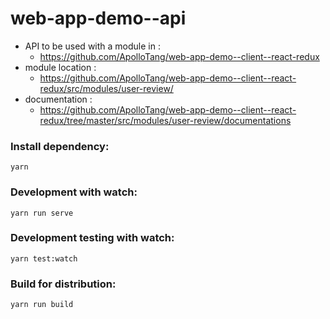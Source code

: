 # web-app-demo--api

  * API to be used with a module in : 
      * https://github.com/ApolloTang/web-app-demo--client--react-redux
  * module location : 
      * https://github.com/ApolloTang/web-app-demo--client--react-redux/src/modules/user-review/
  * documentation : 
      * https://github.com/ApolloTang/web-app-demo--client--react-redux/tree/master/src/modules/user-review/documentations
  
  
### Install dependency:
  ```
  yarn
  ```
  
### Development with watch:
  ```
  yarn run serve
  ```
  
### Development testing with watch:
  ```
  yarn test:watch
  ```
  
### Build for distribution:
  ```
  yarn run build
  ```
  

  
  
  
